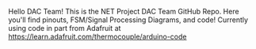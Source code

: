 Hello DAC Team! This is the NET Project DAC Team GitHub Repo. Here you'll find pinouts, FSM/Signal Processing Diagrams, and code!
Currently using code in part from Adafruit at https://learn.adafruit.com/thermocouple/arduino-code

